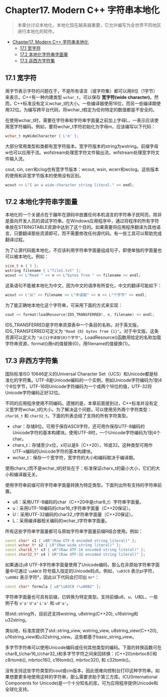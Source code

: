 # Chapter17. Modern C++ 字符串本地化

> 本章分讨论本地化，本地化现在越来越重要，它允许编写为全世界不同地区进行本地化的软件。

- [Chapter17. Modern C++ 字符串本地化](#chapter17-modern-c-字符串本地化)
  - [17.1 宽字符](#171-宽字符)
  - [17.2 本地化字符串字面量](#172-本地化字符串字面量)
  - [17.3 非西方字符集](#173-非西方字符集)

## 17.1 宽字符

用字节表示字符的问题在于，不是所有语言（或字符集）都可以用8位（1字节）来表示。C++有一种内建类型 `wchar_t`，可以保存 **宽字符(wide character)**。然而，C++标准没有定义wchar_t的大小。一些编译器使用16位，而另一些编译期使用32位。为编写跨平台代码，将wchar_t假定为任何特定的数值都是不安全的。

在使用wchar_t时，需要在字符串和字符串字面量之前加上字母L，一表示应该使用宽字符编码。例如，要将wchar_t字符初始化为字母m，应该编写以下代码：

```cpp
wchar_t myWideCharacter { L'm' };
```

大部分常用类型和类都有宽字符版本。宽字符版本的string为wstring。前缀字母w也可以应用于流。wofstream处理宽字符文件输出流，wifstream处理宽字符文件输入流。

cout, cin, cerr和clog也有宽字节版本：wcout, wsin, wcerr和wclog。这些版本的使用和非宽字节版本的使用没有区别。

```cpp
wcout << L"I an a wide-character string literal." << endl;
```

## 17.2 本地化字符串字面量

本地化的一个关键点在于蹦年在源码中放置任何本机语言的字符串子民阿亮，除非是面向开发人员的调试字符串。在Windows应用程序中，通过将程序的所有字符串放在STRINGTABLE资源中达到了这个目的。如果需要将应用程序翻译为其他语言，只要翻译那些资源即可，而不需要修改任何源代码。有一些工具可以帮助完成翻译过程。

为了让源代码能本地化，不应该利用字符串字面量组成句子，即使单独的字面量也可以被本地化。例如：

```cpp
size_t n { 5 };
wstring filename { L"file1.txt" };
wcout << L"Read " << n << L"bytes from " << filename << endl;
```

这条语句不能被本地化为中文，因为中文的语序有所变化，中文的翻译可能如下：

```cpp
wcout << L"从" << filename << L"中读取" << n << L"个字节" << endl;
```

为了能正确地本地化这个字符串，可采用下面的方式来实现：

```cpp
cout << format(loadResource(IDS_TRANSFERRED), n, filename) << endl;
```

IDS_TRANSFERRED是字符串资源表中一个条目的名称。对于英文版，IDS_TRANSFERRED可定义为 `"Read {0} bytes from {1}"`。对于中文版，这条资源可以定义为 `"从{1}中读取{0}个字节"`。LoadResource()函数用给定的名称加载字符串资源，format()用n的值替换{0}，用filename的值替换{1}。

## 17.3 非西方字符集

国际标准ISO 10646定义的Universal Character Set（UCS）和Unicode都是标准化的字符集。UTF-8是Unicode编码的一个实例，例如Unicode字符编码为1到4个8位字节，UTF-16将Unicode字符编码为一个或两个16位的值，UTF-32将Unicode字符编码正好32位。

不同的应用程序使用不同编码。遗憾的是，本章前面提到过，C++标准并没有定义宽字符wchar_t的大小。为了解决这个问题，可以使用另外两个字符类型：`char16_t` 和 `char32_t`。下面的列表总结了支持的所有字符类型。

- char：存储8位。可用于保存ASCII字符，还可用作保存UTF-8编码的Unicode字符的基本构建块。使用UTF-8时，一个Unicode字符编码为1到4个char。
- charx_t：存储至少x位，x可以是8（C++20）、16或32。这种类型可用作UTF-x编码的Unicode字符的基本构建块。
- wchar_t：保存一个宽字符，宽字符的大小和编码取决于编译期。

使用charx_t而不是wchar_t的好处在于：标准保证charx_t的最小大小，它们的大小和编译器无关。

使用字符串前缀可将字符串字面量转换为特定类型。下面列出所有支持的字符串前置。

- u8：采用UTF-8编码的char（C++20中是char8_t）字符串字面量。
- u：采用UTF-16编码的char16_t字符串字面量（C++20保证）。
- U：采用UTF-32编码的char32_t字符串字面量（C++20保证）。
- L：采用编译器相关编码的wchar_t字符串字面量。

所有这些字符串字面量都可与原始字符串字面量前缀R结合使用。例如：

```cpp
const char* s1 { u8R"(Raw UTF-8 encoded string literal)" };
const wchar_t* s2 { LR"(Rae wide string literal)" };
const char16_t* s3 { uR"(Raw UTF-16 encoded string literal)" }; 
const char32_t* s4 { UR"(Raw UTF-32 encoded string literal)" };
```

如果通过u8 UTF-8字符串字面量使用了Unicode编码，那么在非原始字符串字面量中可通过 `\uABCD` 符号插入指定的Unicode码点。例如，`\u03C0` 表示pi字符，`\u00B2` 表示字符²，因此以下代码会打印出 `πr²`：

```cpp
const char* formula { u8"\u03C0 r\u00B2" };
```

字符串字面量也可具有前缀，已转换为特定类型。支持前缀u8、u、U和L，一些例子有 `u'a'` `U'a'` `L'a'` 和 `u8'a'`。

除std::string外，目前还支持wstring, u8string(C++20), u16string和u32string。

类似地，标准库提供了std::string_view, wstring_view, u8string_view(C++20), u16string_view和u32string_view。这些都基于basic_string_view。

多字节字符串可以使用Unicode编码或任何其他类型的编码。下面的转换函数可在char8_t/char16_t/char32_t和多字节字符之间来回转换：(C++20)mbrtoc8()和c8rtomb(), mbrtoc16(), c16tomb(), mbrtoc32(), 和 c32tomb()。

没有支持这些字符类型的cout或cin版本，因此很难向控制台打印这种字符串。如果想要更多地使用这样的字符串，那么需要求助于第三方库。ICU(International Components for Unicode)是一个十分知名的库，可为应用程序提供Unicode和全球化支持。